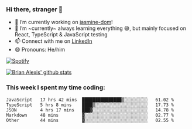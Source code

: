 ### Hi there, stranger 👋

- 🔭 I’m currently working on [jasmine-dom](https://github.com/testing-library/jasmine-dom)!
- 🌱 I’m ~currently~ always learning everything 😅, but mainly focused on React, TypeScript & JavaScript testing
- 📫 Connect with me on [LinkedIn](https://www.linkedin.com/in/brian-alexis/)
- 😄 Pronouns: He/him

[![Spotify](https://novatorem-nine-beige.vercel.app/api/spotify)](https://open.spotify.com/user/21ttbyunhf56rp6soqidgfk2q)

[![Brian Alexis' github stats](https://github-readme-stats-sepia-two.vercel.app/api?username=brrianalexis&show_icons=true&hide_border=true?count_private=true)](https://github.com/brrianalexis/github-readme-stats)

### This week I spent my time coding:
<!--START_SECTION:waka-->
```text
JavaScript   17 hrs 42 mins  ███████████████▒░░░░░░░░░   61.02 % 
TypeScript   5 hrs 8 mins    ████▒░░░░░░░░░░░░░░░░░░░░   17.73 % 
JSON         4 hrs 17 mins   ███▓░░░░░░░░░░░░░░░░░░░░░   14.78 % 
Markdown     48 mins         ▓░░░░░░░░░░░░░░░░░░░░░░░░   02.77 % 
Other        44 mins         ▓░░░░░░░░░░░░░░░░░░░░░░░░   02.55 % 
```
<!--END_SECTION:waka-->
